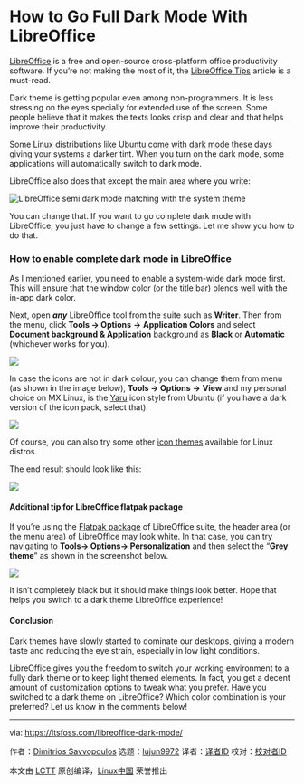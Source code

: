 [#]: collector: (lujun9972)
[#]: translator: (geekpi)
[#]: reviewer: ( )
[#]: publisher: ( )
[#]: url: ( )
[#]: subject: (How to Go Full Dark Mode With LibreOffice)
[#]: via: (https://itsfoss.com/libreoffice-dark-mode/)
[#]: author: (Dimitrios Savvopoulos https://itsfoss.com/author/dimitrios/)

How to Go Full Dark Mode With LibreOffice
======

[LibreOffice][1] is a free and open-source cross-platform office productivity software. If you’re not making the most of it, the [LibreOffice Tips][2] article is a must-read.

Dark theme is getting popular even among non-programmers. It is less stressing on the eyes specially for extended use of the screen. Some people believe that it makes the texts looks crisp and clear and that helps improve their productivity.

Some Linux distributions like [Ubuntu come with dark mode][3] these days giving your systems a darker tint. When you turn on the dark mode, some applications will automatically switch to dark mode.

LibreOffice also does that except the main area where you write:

![LibreOffice semi dark mode matching with the system theme][4]

You can change that. If you want to go complete dark mode with LibreOffice, you just have to change a few settings. Let me show you how to do that.

### How to enable complete dark mode in LibreOffice

As I mentioned earlier, you need to enable a system-wide dark mode first. This will ensure that the window color (or the title bar) blends well with the in-app dark color.

Next, open _**any**_ LibreOffice tool from the suite such as **Writer**. Then from the menu, click **Tools -&gt; Options** **-&gt;** **Application Colors** and select **Document background &amp; Application** background as **Black** or **Automatic** (whichever works for you).

![][5]

In case the icons are not in dark colour, you can change them from menu (as shown in the image below), **Tools -&gt; Options** **-&gt;** **View** and my personal choice on MX Linux, is the [Yaru][6] icon style from Ubuntu (if you have a dark version of the icon pack, select that).

![][7]

Of course, you can also try some other [icon themes][8] available for Linux distros.

The end result should look like this:

![][9]

#### Additional tip for LibreOffice flatpak package

If you’re using the [Flatpak package][10] of LibreOffice suite, the header area (or the menu area) of LibreOffice may look white. In that case, you can try navigating to **Tools-&gt; Options-&gt; Personalization** and then select the “**Grey theme**” as shown in the screenshot below.

![][11]

It isn’t completely black but it should make things look better. Hope that helps you switch to a dark theme LibreOffice experience!

#### Conclusion

Dark themes have slowly started to dominate our desktops, giving a modern taste and reducing the eye strain, especially in low light conditions.

LibreOffice gives you the freedom to switch your working environment to a fully dark theme or to keep light themed elements. In fact, you get a decent amount of customization options to tweak what you prefer. Have you switched to a dark theme on LibreOffice? Which color combination is your preferred? Let us know in the comments below!

--------------------------------------------------------------------------------

via: https://itsfoss.com/libreoffice-dark-mode/

作者：[Dimitrios Savvopoulos][a]
选题：[lujun9972][b]
译者：[译者ID](https://github.com/译者ID)
校对：[校对者ID](https://github.com/校对者ID)

本文由 [LCTT](https://github.com/LCTT/TranslateProject) 原创编译，[Linux中国](https://linux.cn/) 荣誉推出

[a]: https://itsfoss.com/author/dimitrios/
[b]: https://github.com/lujun9972
[1]: https://www.libreoffice.org
[2]: https://itsfoss.com/libreoffice-tips/
[3]: https://itsfoss.com/dark-mode-ubuntu/
[4]: https://i1.wp.com/itsfoss.com/wp-content/uploads/2020/11/libreOffice-dark-mode.png?resize=799%2C450&ssl=1
[5]: https://i1.wp.com/itsfoss.com/wp-content/uploads/2020/11/1-libreoffice-application-colours.png?resize=800%2C551&ssl=1
[6]: https://extensions.libreoffice.org/en/extensions/show/yaru-icon-theme
[7]: https://i0.wp.com/itsfoss.com/wp-content/uploads/2020/11/2-libreoffice-iconstyle-1.png?resize=800%2C531&ssl=1
[8]: https://itsfoss.com/best-icon-themes-ubuntu-16-04/
[9]: https://i2.wp.com/itsfoss.com/wp-content/uploads/2020/11/3-libreoffice-dark.png?resize=800%2C612&ssl=1
[10]: https://itsfoss.com/what-is-flatpak/
[11]: https://i2.wp.com/itsfoss.com/wp-content/uploads/2020/11/libre-office-personalization.png?resize=800%2C636&ssl=1

